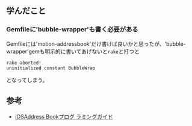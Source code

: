 ## 学んだこと

### Gemfileに'bubble-wrapper'も書く必要がある

Gemfileには'motion-addressbook'だけ書けば良いかと思ったが、'bubble-wrapper'gemも明示的に書いてあげないと`rake`と打つと

```
rake aborted!
uninitialized constant BubbleWrap
```

となってしまう。



## 参考

- [iOSAddress Bookプログ
ラミングガイド](https://developer.apple.com/jp/devcenter/ios/library/documentation/AddressBookProgrammingGuideforiPhone.pdf)
